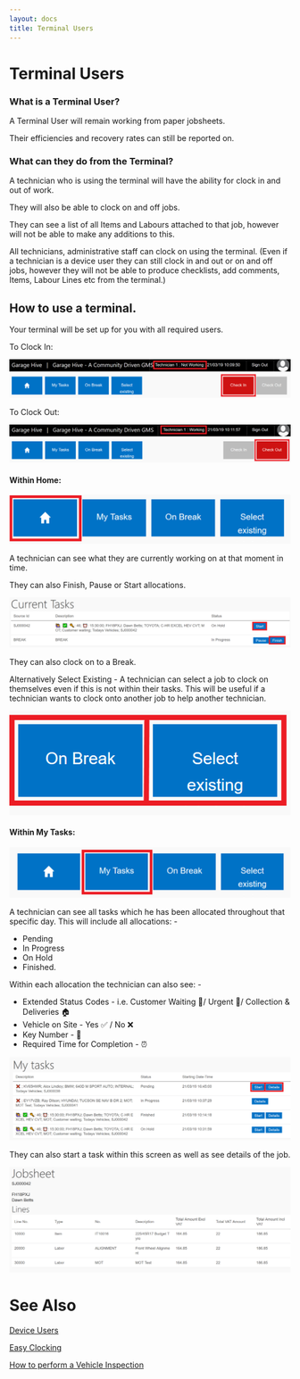 ```yaml
---
layout: docs
title: Terminal Users
---
```


#   Terminal Users 

### What is a Terminal User?

A Terminal User will remain working from paper jobsheets. 

Their efficiencies and recovery rates can still be reported on.   

### What can they do from the Terminal? 

A technician who is using the terminal will have the ability for clock in and out of work. 

They will also be able to clock on and off jobs. 

They can see a list of all Items and Labours attached to that job, however will not be able to make any additions to this.  

All technicians, administrative staff can clock on using the terminal. (Even if a technician is a device user they can still clock in and out or on and off jobs, however they will not be able to produce checklists, add comments, Items, Labour Lines etc from the terminal.)  

## How to use a terminal. 

Your terminal will be set up for you with all required users. 

To Clock In: 

![](media/garagehive-terminal-user3.png)

To Clock Out: 

![](media/garagehive-terminal-user4.png)

####    Within Home:  

![](media/garagehive-terminal-user5.png)

A technician can see what they are currently working on at that moment in time. 

They can also Finish, Pause or Start allocations. 

![](media/garagehive-terminal-user6.png)

They can also clock on to a Break. 

Alternatively Select Existing - A technician can select a job to clock on themselves even if this is not within their tasks. This will be useful if a technician wants to clock onto another job to help another technician.
 
![](media/garagehive-terminal-user7.png)

####    Within My Tasks: 

![](media/garagehive-terminal-user1.png)

A technician can see all tasks which he has been allocated throughout that specific day. This will include all allocations: - 

*   Pending 
*   In Progress 
*   On Hold 
*   Finished.   

Within each allocation the technician can also see: - 

*   Extended Status Codes - i.e. Customer Waiting 🙋‍/ Urgent 🚩/ Collection & Deliveries 🏠
*   Vehicle on Site - Yes ✅ / No ❌
*   Key Number - 🔑
*   Required Time for Completion - ⏰

![](media/garagehive-terminal-user2.png)

They can also start a task within this screen as well as see details of the job. 

![](media/garagehive-terminal-user8.png)

# See Also
[Device Users](/docs/garagehive-device-user.html "Device Users")

[Easy Clocking](/docs/garagehive-easy-clocking-.html "Easy Clocking")

[How to perform a Vehicle Inspection](/docs/garagehive-technicians-vehicle-inspections.html "How to perform a Vehicle Inspection")








